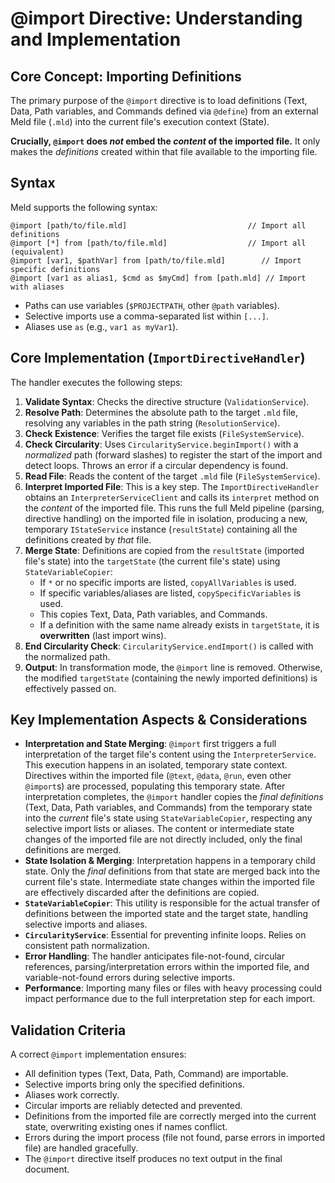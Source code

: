 # @import Directive: Understanding and Implementation

## Core Concept: Importing Definitions

The primary purpose of the `@import` directive is to load definitions (Text, Data, Path variables, and Commands defined via `@define`) from an external Meld file (`.mld`) into the current file's execution context (State).

**Crucially, `@import` does *not* embed the *content* of the imported file.** It only makes the *definitions* created within that file available to the importing file.

## Syntax

Meld supports the following syntax:

```meld
@import [path/to/file.mld]                           // Import all definitions
@import [*] from [path/to/file.mld]                  // Import all (equivalent)
@import [var1, $pathVar] from [path/to/file.mld]        // Import specific definitions
@import [var1 as alias1, $cmd as $myCmd] from [path.mld] // Import with aliases
```

- Paths can use variables (`$PROJECTPATH`, other `@path` variables).
- Selective imports use a comma-separated list within `[...]`.
- Aliases use `as` (e.g., `var1 as myVar1`).

## Core Implementation (`ImportDirectiveHandler`)

The handler executes the following steps:

1.  **Validate Syntax**: Checks the directive structure (`ValidationService`).
2.  **Resolve Path**: Determines the absolute path to the target `.mld` file, resolving any variables in the path string (`ResolutionService`).
3.  **Check Existence**: Verifies the target file exists (`FileSystemService`).
4.  **Check Circularity**: Uses `CircularityService.beginImport()` with a *normalized* path (forward slashes) to register the start of the import and detect loops. Throws an error if a circular dependency is found.
5.  **Read File**: Reads the content of the target `.mld` file (`FileSystemService`).
6.  **Interpret Imported File**: This is a key step. The `ImportDirectiveHandler` obtains an `InterpreterServiceClient` and calls its `interpret` method on the *content* of the imported file. This runs the full Meld pipeline (parsing, directive handling) on the imported file in isolation, producing a new, temporary `IStateService` instance (`resultState`) containing all the definitions created by *that* file.
7.  **Merge State**: Definitions are copied from the `resultState` (imported file's state) into the `targetState` (the current file's state) using `StateVariableCopier`:
    *   If `*` or no specific imports are listed, `copyAllVariables` is used.
    *   If specific variables/aliases are listed, `copySpecificVariables` is used.
    *   This copies Text, Data, Path variables, and Commands.
    *   If a definition with the same name already exists in `targetState`, it is **overwritten** (last import wins).
8.  **End Circularity Check**: `CircularityService.endImport()` is called with the normalized path.
9.  **Output**: In transformation mode, the `@import` line is removed. Otherwise, the modified `targetState` (containing the newly imported definitions) is effectively passed on.

## Key Implementation Aspects & Considerations

*   **Interpretation and State Merging**: `@import` first triggers a full interpretation of the target file's content using the `InterpreterService`. This execution happens in an isolated, temporary state context. Directives within the imported file (`@text`, `@data`, `@run`, even other `@import`s) are processed, populating this temporary state. After interpretation completes, the `@import` handler copies the *final definitions* (Text, Data, Path variables, and Commands) from the temporary state into the *current* file's state using `StateVariableCopier`, respecting any selective import lists or aliases. The content or intermediate state changes of the imported file are not directly included, only the final definitions are merged.
*   **State Isolation & Merging**: Interpretation happens in a temporary child state. Only the *final* definitions from that state are merged back into the current file's state. Intermediate state changes within the imported file are effectively discarded after the definitions are copied.
*   **`StateVariableCopier`**: This utility is responsible for the actual transfer of definitions between the imported state and the target state, handling selective imports and aliases.
*   **`CircularityService`**: Essential for preventing infinite loops. Relies on consistent path normalization.
*   **Error Handling**: The handler anticipates file-not-found, circular references, parsing/interpretation errors within the imported file, and variable-not-found errors during selective imports.
*   **Performance**: Importing many files or files with heavy processing could impact performance due to the full interpretation step for each import.

## Validation Criteria

A correct `@import` implementation ensures:
- All definition types (Text, Data, Path, Command) are importable.
- Selective imports bring only the specified definitions.
- Aliases work correctly.
- Circular imports are reliably detected and prevented.
- Definitions from the imported file are correctly merged into the current state, overwriting existing ones if names conflict.
- Errors during the import process (file not found, parse errors in imported file) are handled gracefully.
- The `@import` directive itself produces no text output in the final document. 